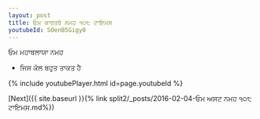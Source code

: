 ```yaml
---
layout: post
title: ਓਮ ਕਾਰਤਰੇ ਨਮਹ ੧੦੮ ਟਾਇਮਸ
youtubeId: SOenB5Gigy0
---
```

 
 
 ਓਮ ਮਹਾਬਲਾਯਾ ਨਮਹ  
 
 -  ਜਿਸ ਕੋਲ ਬਹੁਤ ਤਾਕਤ ਹੈ 
 
  
 
  
 
 
 
 
 
 


{% include youtubePlayer.html id=page.youtubeId %}
 
[Next]({{ site.baseurl }}{% link  split2/_posts/2016-02-04-ਓਮ ਅਸਟ ਨਮਹ ੧੦੮ ਟਾਇਮਸ.md%})
 
